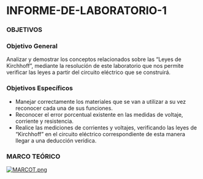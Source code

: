 # INFORME-DE-LABORATORIO-1

### OBJETIVOS

### Objetivo General
Analizar y demostrar los conceptos relacionados sobre las “Leyes de Kirchhoff”, mediante la resolución de este laboratorio que nos permite verificar las leyes a partir del circuito eléctrico que se construirá.
### Objetivos Específicos
-	Manejar correctamente los materiales que se van a utilizar a su vez reconocer cada una de sus funciones.
-	Reconocer el error porcentual existente en las medidas de voltaje, corriente y resistencia.
-	Realice las mediciones de corrientes y voltajes, verificando las leyes de “Kirchhoff” en el circuito eléctrico correspondiente de esta manera llegar a una deducción verídica.

### MARCO TEÓRICO

[![MARCOT.png](https://i.postimg.cc/fTvfzm1P/MARCOT.png)](https://postimg.cc/6yyvz2WV)
